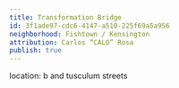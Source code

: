 ```yaml
---
title: Transformation Bridge
id: 3f1ade97-cdc6-4147-a510-225f69a5a956
neighborhood: Fishtown / Kensington
attribution: Carlos “CALO” Rosa
publish: true
---
```


location: b and tusculum streets


            










            